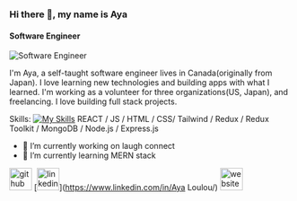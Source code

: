 ### Hi there 👋, my name is Aya
#### Software Engineer
![Software Engineer](https://media.licdn.com/dms/image/C4E03AQEjB9xl76q4sg/profile-displayphoto-shrink_200_200/0/1659034150630?e=1679529600&v=beta&t=L4xYU-Z5AyT3lCWLsUEUwc2ThZcwwXmHEdurc5Gl1O8)

I'm Aya, a self-taught software engineer lives in Canada(originally from Japan). 
I love learning new technologies and building apps with what I learned. 
I'm working as a volunteer for three organizations(US, Japan), and freelancing. 
I love building full stack projects.


Skills: 
[![My Skills](https://skills.thijs.gg/icons?i=html,css,tailwind,js,react,nodejs,mongodb,wasm)](https://skills.thijs.gg)
REACT / JS / HTML / CSS/ Tailwind / Redux / Redux Toolkit / MongoDB / Node.js / Express.js

- 🔭 I’m currently working on laugh connect 
- 🌱 I’m currently learning MERN stack 


[<img src='https://cdn.jsdelivr.net/npm/simple-icons@3.0.1/icons/github.svg' alt='github' height='40'>](https://github.com/aya222222)  [<img src='https://cdn.jsdelivr.net/npm/simple-icons@3.0.1/icons/linkedin.svg' alt='linkedin' height='40'>](https://www.linkedin.com/in/Aya Loulou/)  [<img src='https://cdn.jsdelivr.net/npm/simple-icons@3.0.1/icons/icloud.svg' alt='website' height='40'>](https://github.com/aya222222)  

